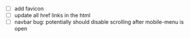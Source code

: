 - [ ] add favicon
- [ ] update all href links in the html
- [ ] navbar bug: potentially should disable scrolling after mobile-menu is open